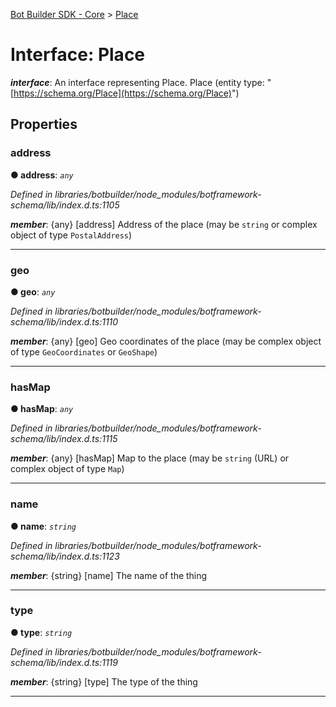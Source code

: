 [Bot Builder SDK - Core](../README.md) > [Place](../interfaces/botbuilder.place.md)



# Interface: Place

*__interface__*: An interface representing Place. Place (entity type: "[https://schema.org/Place](https://schema.org/Place)")



## Properties
<a id="address"></a>

###  address

**●  address**:  *`any`* 

*Defined in libraries/botbuilder/node_modules/botframework-schema/lib/index.d.ts:1105*


*__member__*: {any} [address] Address of the place (may be `string` or complex object of type `PostalAddress`)





___

<a id="geo"></a>

###  geo

**●  geo**:  *`any`* 

*Defined in libraries/botbuilder/node_modules/botframework-schema/lib/index.d.ts:1110*


*__member__*: {any} [geo] Geo coordinates of the place (may be complex object of type `GeoCoordinates` or `GeoShape`)





___

<a id="hasmap"></a>

###  hasMap

**●  hasMap**:  *`any`* 

*Defined in libraries/botbuilder/node_modules/botframework-schema/lib/index.d.ts:1115*


*__member__*: {any} [hasMap] Map to the place (may be `string` (URL) or complex object of type `Map`)





___

<a id="name"></a>

###  name

**●  name**:  *`string`* 

*Defined in libraries/botbuilder/node_modules/botframework-schema/lib/index.d.ts:1123*


*__member__*: {string} [name] The name of the thing





___

<a id="type"></a>

###  type

**●  type**:  *`string`* 

*Defined in libraries/botbuilder/node_modules/botframework-schema/lib/index.d.ts:1119*


*__member__*: {string} [type] The type of the thing





___


